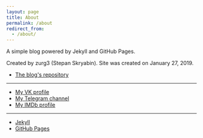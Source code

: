 ```yaml
---
layout: page
title: About
permalink: /about
redirect_from:
  - /about/
---
```

A simple blog powered by Jekyll and GitHub Pages.

Created by zurg3 (Stepan Skryabin).
Site was created on January 27, 2019.

- [The blog's repository](https://github.com/zurg3/jekyll-blog)

-----

- [My VK profile](https://vk.com/zurg3)
- [My Telegram channel](https://t.me/zurg3channel)
- [My IMDb profile](https://www.imdb.com/user/ur83227326/)

-----

- [Jekyll](https://jekyllrb.com)
- [GitHub Pages](https://pages.github.com)
